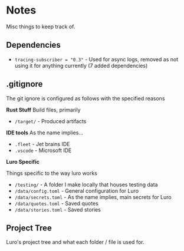 # Notes

Misc things to keep track of.

## Dependencies

- `tracing-subscriber = "0.3"` - Used for async logs, removed as not using it for anything currently (7 added dependencies)

## .gitignore

The git ignore is configured as follows with the specified reasons

**Rust Stuff**
Build files, primarily

- `/target/` - Produced artifacts

**IDE tools**
As the name implies...

- `.fleet` - Jet brains IDE
- `.vscode` - Microsoft IDE

**Luro Specific**

Things specific to the way luro works
- `/testing/` - A folder I make locally that houses testing data
- `/data/config.toml` - General configuration for Luro
- `/data/secrets.toml` - As the name implies, main secrets for Luro
- `/data/quotes.toml` - Saved quotes
- `/data/stories.toml` - Saved stories

## Project Tree

Luro's project tree and what each folder / file is used for.